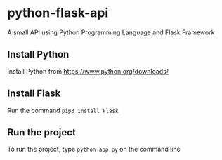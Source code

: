 # python-flask-api
A small API using Python Programming Language and Flask Framework

## Install Python
Install Python from https://www.python.org/downloads/

## Install Flask
Run the command `pip3 install Flask`

## Run the project
To run the project, type `python app.py` on the command line